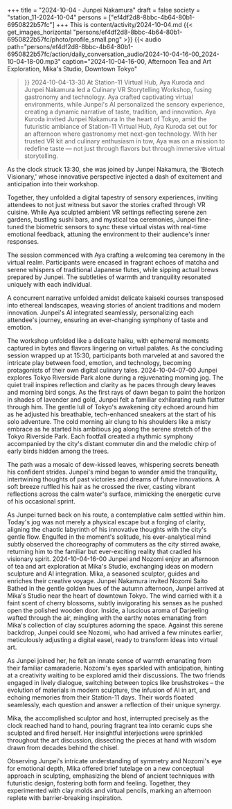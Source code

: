 +++
title = "2024-10-04 - Junpei Nakamura"
draft = false
society = "station_11-2024-10-04"
persons = ["ef4df2d8-8bbc-4b64-80b1-6950822b57fc"]
+++
This is content/activity/2024-10-04.md
{{< get_images_horizontal "persons/ef4df2d8-8bbc-4b64-80b1-6950822b57fc/photo/profile_small.png" >}}
{{< audio
    path="persons/ef4df2d8-8bbc-4b64-80b1-6950822b57fc/action/daily_conversation_audio/2024-10-04-16-00_2024-10-04-18-00.mp3" 
    caption="2024-10-04-16-00, Afternoon Tea and Art Exploration, Mika's Studio, Downtown Tokyo"
>}}
2024-10-04-13-30
At Station-11 Virtual Hub, Aya Kuroda and Junpei Nakamura led a Culinary VR Storytelling Workshop, fusing gastronomy and technology. Aya crafted captivating virtual environments, while Junpei's AI personalized the sensory experience, creating a dynamic narrative of taste, tradition, and innovation.
Aya Kuroda invited Junpei Nakamura
In the heart of Tokyo, amid the futuristic ambiance of Station-11 Virtual Hub, Aya Kuroda set out for an afternoon where gastronomy met next-gen technology. With her trusted VR kit and culinary enthusiasm in tow, Aya was on a mission to redefine taste — not just through flavors but through immersive virtual storytelling. 

As the clock struck 13:30, she was joined by Junpei Nakamura, the 'Biotech Visionary,' whose innovative perspective injected a dash of excitement and anticipation into their workshop. 

Together, they unfolded a digital tapestry of sensory experiences, inviting attendees to not just witness but savor the stories crafted through VR cuisine. While Aya sculpted ambient VR settings reflecting serene zen gardens, bustling sushi bars, and mystical tea ceremonies, Junpei fine-tuned the biometric sensors to sync these virtual vistas with real-time emotional feedback, attuning the environment to their audience's inner responses.

The session commenced with Aya crafting a welcoming tea ceremony in the virtual realm. Participants were encased in fragrant echoes of matcha and serene whispers of traditional Japanese flutes, while sipping actual brews prepared by Junpei. The subtleties of warmth and tranquility resonated uniquely with each individual. 

A concurrent narrative unfolded amidst delicate kaiseki courses transposed into ethereal landscapes, weaving stories of ancient traditions and modern innovation. Junpei's AI integrated seamlessly, personalizing each attendee's journey, ensuring an ever-changing symphony of taste and emotion. 

The workshop unfolded like a delicate haiku, with ephemeral moments captured in bytes and flavors lingering on virtual palates. As the concluding session wrapped up at 15:30, participants both marveled at and savored the intricate play between food, emotion, and technology, becoming protagonists of their own digital culinary tales.
2024-10-04-07-00
Junpei explores Tokyo Riverside Park alone during a rejuvenating morning jog. The quiet trail inspires reflection and clarity as he paces through dewy leaves and morning bird songs.
As the first rays of dawn began to paint the horizon in shades of lavender and gold, Junpei felt a familiar exhilarating rush flutter through him. The gentle lull of Tokyo's awakening city echoed around him as he adjusted his breathable, tech-enhanced sneakers at the start of his solo adventure. The cold morning air clung to his shoulders like a misty embrace as he started his ambitious jog along the serene stretch of the Tokyo Riverside Park. Each footfall created a rhythmic symphony accompanied by the city's distant commuter din and the melodic chirp of early birds hidden among the trees.

The path was a mosaic of dew-kissed leaves, whispering secrets beneath his confident strides. Junpei's mind began to wander amid the tranquility, intertwining thoughts of past victories and dreams of future innovations. A soft breeze ruffled his hair as he crossed the river, casting vibrant reflections across the calm water's surface, mimicking the energetic curve of his occasional sprint.

As Junpei turned back on his route, a contemplative calm settled within him. Today's jog was not merely a physical escape but a forging of clarity, aligning the chaotic labyrinth of his innovative thoughts with the city's gentle flow. Engulfed in the moment's solitude, his ever-analytical mind subtly observed the choreography of commuters as the city stirred awake, returning him to the familiar but ever-exciting reality that cradled his visionary spirit.
2024-10-04-16-00
Junpei and Nozomi enjoy an afternoon of tea and art exploration at Mika's Studio, exchanging ideas on modern sculpture and AI integration. Mika, a seasoned sculptor, guides and enriches their creative voyage.
Junpei Nakamura invited Nozomi Saito
Bathed in the gentle golden hues of the autumn afternoon, Junpei arrived at Mika's Studio near the heart of downtown Tokyo. The wind carried with it a faint scent of cherry blossoms, subtly invigorating his senses as he pushed open the polished wooden door. Inside, a luscious aroma of Darjeeling wafted through the air, mingling with the earthy notes emanating from Mika's collection of clay sculptures adorning the space. Against this serene backdrop, Junpei could see Nozomi, who had arrived a few minutes earlier, meticulously adjusting a digital easel, ready to transform ideas into virtual art.

As Junpei joined her, he felt an innate sense of warmth emanating from their familiar camaraderie. Nozomi's eyes sparkled with anticipation, hinting at a creativity waiting to be explored amid their discussions. The two friends engaged in lively dialogue, switching between topics like brushstrokes – the evolution of materials in modern sculpture, the infusion of AI in art, and echoing memories from their Station-11 days. Their words floated seamlessly, each question and answer a reflection of their unique synergy.

Mika, the accomplished sculptor and host, interrupted precisely as the clock reached hand to hand, pouring fragrant tea into ceramic cups she sculpted and fired herself. Her insightful interjections were sprinkled throughout the art discussion, dissecting the pieces at hand with wisdom drawn from decades behind the chisel.

Observing Junpei's intricate understanding of symmetry and Nozomi's eye for emotional depth, Mika offered brief tutelage on a new conceptual approach in sculpting, emphasizing the blend of ancient techniques with futuristic design, fostering both form and feeling. Together, they experimented with clay molds and virtual pencils, marking an afternoon replete with barrier-breaking inspiration.
